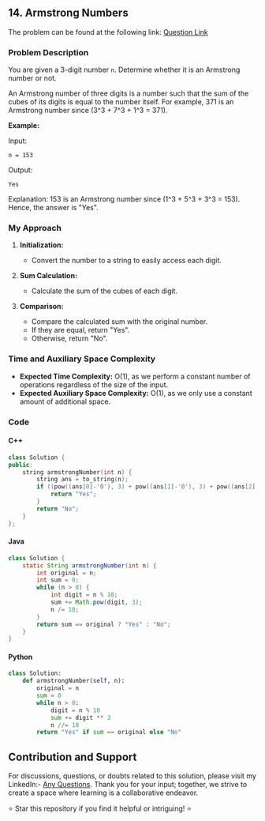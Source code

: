 ## 14. Armstrong Numbers

The problem can be found at the following link: [Question Link](https://www.geeksforgeeks.org/problems/armstrong-numbers2727/1)

### Problem Description

You are given a 3-digit number `n`. Determine whether it is an Armstrong number or not.

An Armstrong number of three digits is a number such that the sum of the cubes of its digits is equal to the number itself. For example, 371 is an Armstrong number since \(3^3 + 7^3 + 1^3 = 371\).

**Example:**

Input:
```
n = 153
```
Output:
```
Yes
```
Explanation:
153 is an Armstrong number since \(1^3 + 5^3 + 3^3 = 153\). Hence, the answer is "Yes".

### My Approach

1. **Initialization:**
   - Convert the number to a string to easily access each digit.

2. **Sum Calculation:**
   - Calculate the sum of the cubes of each digit.

3. **Comparison:**
   - Compare the calculated sum with the original number.
   - If they are equal, return "Yes".
   - Otherwise, return "No".

### Time and Auxiliary Space Complexity

- **Expected Time Complexity:** O(1), as we perform a constant number of operations regardless of the size of the input.
- **Expected Auxiliary Space Complexity:** O(1), as we only use a constant amount of additional space.

### Code

#### C++

```cpp
class Solution {
public:
    string armstrongNumber(int n) {
        string ans = to_string(n);
        if ((pow((ans[0]-'0'), 3) + pow((ans[1]-'0'), 3) + pow((ans[2]-'0'), 3)) == n) {
            return "Yes";
        }
        return "No";
    }
};
```

#### Java

```java
class Solution {
    static String armstrongNumber(int n) {
        int original = n;
        int sum = 0;
        while (n > 0) {
            int digit = n % 10;
            sum += Math.pow(digit, 3);
            n /= 10;
        }
        return sum == original ? "Yes" : "No";
    }
}
```

#### Python

```python
class Solution:
    def armstrongNumber(self, n):
        original = n
        sum = 0
        while n > 0:
            digit = n % 10
            sum += digit ** 3
            n //= 10
        return "Yes" if sum == original else "No"
```

## Contribution and Support

For discussions, questions, or doubts related to this solution, please visit my LinkedIn:- [Any Questions](https://www.linkedin.com/in/het-patel-8b110525a/).
Thank you for your input; together, we strive to create a space where learning is a collaborative endeavor.

⭐ Star this repository if you find it helpful or intriguing! ⭐
